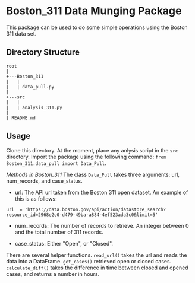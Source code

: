 # Boston_311 Data Munging Package

This package can be used to do some simple operations using the Boston 311 data set.

Directory Structure
---------------------
```
root
|
+---Boston_311
|   |
|   | data_pull.py
|
+---src
|   |
|   | analysis_311.py
|
| README.md
```
Usage
--------

Clone this directory. At the moment, place any anlysis script in the `src`
directory. Import the package using the following command: `from Boston_311.data_pull import Data_Pull`.

*Methods in Boston_311*
The class `Data_Pull` takes three arguments: url, num_records, and case_status.
* url: The API url taken from the Boston 311 open dataset. An example of this is as follows:
```
url  = 'https://data.boston.gov/api/action/datastore_search?resource_id=2968e2c0-d479-49ba-a884-4ef523ada3c0&limit=5'
```
* num_records: The number of records to retrieve. An integer between 0 and the total
number of 311 records.

* case_status: Either "Open", or "Closed".

There are several helper functions. `read_url()` takes the url and reads the data
into a DataFrame. `get_cases()` retrieved open or closed cases. `calculate_diff()`
takes the difference in time between closed and opened cases, and returns a number
in hours.
